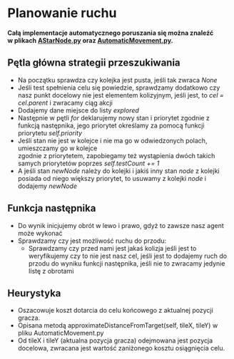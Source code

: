 # Planowanie ruchu

**Całą implementacje automatycznego poruszania się można znaleźć  
w plikach [AStarNode.py](https://git.wmi.amu.edu.pl/s444409/DSZI_Survival/src/master/src/AI/AStarNode.py) oraz
 [AutomaticMovement.py](https://git.wmi.amu.edu.pl/s444409/DSZI_Survival/src/master/src/AI/AutomaticMovement.py).**
 
## Pętla główna strategii przeszukiwania

* Na początku sprawdza czy kolejka jest pusta, jeśli tak zwraca *None*
* Jeśli test spełnienia celu się powiedzie, sprawdzamy dodatkowo czy nasz punkt docelowy nie jest elementem kolizyjnym, jeśli jest, to *cel = cel.parent* i zwracamy ciąg akcji
* Dodajemy dane miejsce do listy *explored*
* Następnie w pętli *for* deklarujemy nowy stan i priorytet zgodnie z funkcją następnika, jego priorytet określamy za pomocą funkcji priorytetu *self.priority*
* Jeśli stan nie jest w kolejce i nie ma go w odwiedzonych polach, umieszczamy go w kolejce  
zgodnie z priorytetem, zapobiegamy też wystąpienia dwóch takich samych priorytetów poprzes *self.testCount += 1*
* A jeśli stan *newNode* należy do kolejki i jakiś inny stan *node* z kolejki posiada od niego większy priorytet, 
to usuwamy z kolejki *node* i dodajemy *newNode*

## Funkcja następnika

* Do wynik inicjujemy obrót w lewo i prawo, gdyż to zawsze nasz agent może wykonać
* Sprawdzamy czy jest możliwość ruchu do przodu:
    * Sprawdzamy czy przed nami jest jakaś kolizja  jeśli jest to weryfikujemy
    czy to nie jest nasz cel, jeśli jest to dodajemy ruch do przodu do wyniku funkcji następnika, jeśli nie to zwracamy jedynie listę z obrotami

## Heurystyka

* Oszacowuje koszt dotarcia do celu końcowego z aktualnej pozycji gracza.
* Opisana metodą approximateDistanceFromTarget(self, tileX, tileY) w pliku AutomaticMovement.py
* Od tileX i tileY (aktualna pozycja gracza) odejmowana jest pozycja docelowa, zwracana jest wartość zaniżonego kosztu osiągnięcia celu.